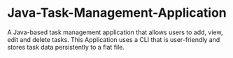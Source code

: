 # Java-Task-Management-Application

A Java-based task management application that allows users to add, view, edit and delete tasks. This Application uses a CLI that is user-friendly and stores task data persistently to a flat file.
